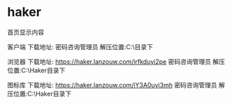 # haker
首页显示内容

客户端 下载地址: 密码咨询管理员 解压位置:C:\目录下


浏览器 下载地址: https://haker.lanzouw.com/irfkduyi2pe 密码咨询管理员 解压位置:C:\Haker目录下


图标库 下载地址: https://haker.lanzouw.com/iY3A0uyi3mh 密码咨询管理员 解压位置:C:\Haker目录下
